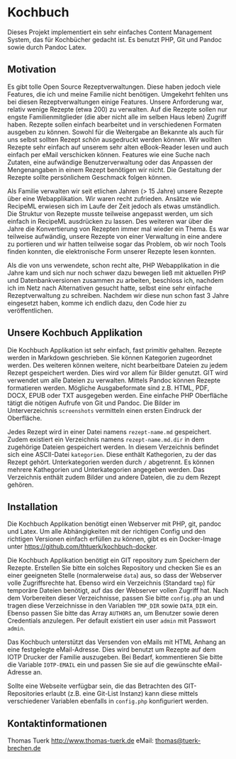# Kochbuch

Dieses Projekt implementiert ein sehr einfaches Content Management
System, das für Kochbücher gedacht ist. Es benutzt PHP, Git und Pandoc
sowie durch Pandoc Latex.

## Motivation

Es gibt tolle Open Source Rezeptverwaltungen. Diese haben jedoch viele
Features, die ich und meine Familie nicht benötigen. Umgekehrt fehlten
uns bei diesen Rezeptverwaltungen einige Features. Unsere Anforderung
war, relativ wenige Rezepte (etwa 200) zu verwalten. Auf die Rezepte
sollen nur engste Familienmitglieder (die aber nicht alle im selben
Haus leben) Zugriff haben. Rezepte sollen einfach bearbeitet und in
verschiedenen Formaten ausgeben zu können. Sowohl für die Weitergabe
an Bekannte als auch für uns selbst sollten Rezept _schön_ ausgedruckt
werden können. Wir wollten Rezepte sehr einfach auf unserem sehr alten
eBook-Reader lesen und auch einfach per eMail verschicken
können. Features wie eine Suche nach Zutaten, eine aufwändige
Benutzerverwaltung oder das Anpassen der Mengenangaben in einem Rezept
benötigen wir nicht. Die Gestaltung der Rezepte sollte persönlichem
Geschmack folgen können.

Als Familie verwalten wir seit etlichen Jahren (> 15 Jahre) unsere
Rezepte über eine Webapplikation. Wir waren recht zufrieden. Ansätze
wie RecipeML erwiesen sich im Laufe der Zeit jedoch als etwas
umständlich. Die Struktur von Rezepte musste teilweise angepasst werden,
um sich einfach in RecipeML ausdrücken zu lassen. Des weiteren war über
die Jahre die Konvertierung von Rezepten immer mal wieder ein Thema.
Es war teilweise aufwändig, unsere Rezepte von einer Verwaltung in
eine andere zu portieren und wir hatten teilweise sogar das Problem,
ob wir noch Tools finden konnten, die elektronische Form unserer
Rezepte lesen konnten.

Als die von uns verwendete, schon recht alte, PHP Webapplikation in
die Jahre kam und sich nur noch schwer dazu bewegen ließ mit aktuellen
PHP und Datenbankversionen zusammen zu arbeiten, beschloss ich, nachdem
ich im Netz nach Alternativen gesucht hatte, selbst eine sehr einfache
Rezeptverwaltung zu schreiben. Nachdem wir diese nun schon fast 3
Jahre eingesetzt haben, komme ich endlich dazu, den Code hier zu
veröffentlichen.

## Unsere Kochbuch Applikation

Die Kochbuch Applikation ist sehr einfach, fast primitiv
gehalten. Rezepte werden in Markdown geschrieben. Sie können
Kategorien zugeordnet werden. Des weiteren können weitere, nicht
bearbeitbare Dateien zu jedem Rezept gespeichert werden. Dies wird vor
allem für Bilder genutzt.  GIT wird verwendet um alle Dateien zu
verwalten. Mittels Pandoc können Rezepte formatieren werden. Mögliche
Ausgabeformate sind z.B. HTML, PDF, DOCX, EPUB oder TXT ausgegeben
werden. Eine einfache PHP Oberfläche tätigt die nötigen Aufrufe von
Git und Pandoc. Die Bilder im Unterverzeichnis `screenshots` vermitteln
einen ersten Eindruck der Oberfläche.

Jedes Rezept wird in einer Datei namens `rezept-name.md`
gespeichert. Zudem existiert ein Verzeichnis namens
`rezept-name.md.dir` in dem zugehörige Dateien gespeichert werden.  In
diesem Verzeichnis befindet sich eine ASCII-Datei `kategorien`. Diese
enthält Kathegorien, zu der das Rezept gehört. Unterkategorien werden
durch `/` abgetrennt. Es können mehrere Kathegorien und
Unterkategorien angegeben werden. Das Verzeichnis enthält zudem Bilder
und andere Dateien, die zu dem Rezept gehören.

## Installation

Die Kochbuch Applikation benötigt einen Webserver mit PHP, git, pandoc
und Latex. Um alle Abhängigkeiten mit der richtigen Config und den richtigen 
Versionen einfach erfüllen zu können, gibt es ein Docker-Image unter
https://github.com/thtuerk/kochbuch-docker.

Die Kochbuch Applikation benötigt ein GIT repository zum Speichern der
Rezepte. Erstellen Sie bitte ein solches Repository und checken Sie es
an einer geeigneten Stelle (normalerweise `data`) aus, so dass der Webserver volle
Zugriffsrechte hat. Ebenso wird ein Verzeichnis (Standard `tmp`) für temporäre Dateien
benötigt, auf das der Webserver vollen Zugriff hat. Nach dem
Vorbereiten dieser Verzeichnisse, passen Sie bitte `config.php` an und
tragen diese Verzeichnisse in den Variablen `TMP_DIR` sowie `DATA_DIR`
ein. Ebenso passen Sie bitte das Array `AUTHORS` an, um Benutzer sowie
deren Credentials anzulegen. Per default existiert ein user `admin` mit
Passwort `admin`.

Das Kochbuch unterstützt das Versenden von eMails mit HTML Anhang an eine
festgelegte eMail-Adresse. Dies wird benutzt um Rezepte auf dem IOTP Drucker
der Familie auszugeben. Bei Bedarf, kommentieren Sie bitte die Variable
`IOTP-EMAIL` ein und passen Sie sie auf die gewünschte eMail-Adresse an.

Sollte eine Webseite verfügbar sein, die das Betrachten des
GIT-Repositories erlaubt (z.B. eine Git-List Instanz) kann diese
mittels verschiedener Variablen ebenfalls in `config.php` konfiguriert werden.


## Kontaktinformationen

Thomas Tuerk
http://www.thomas-tuerk.de
eMail: thomas@tuerk-brechen.de
